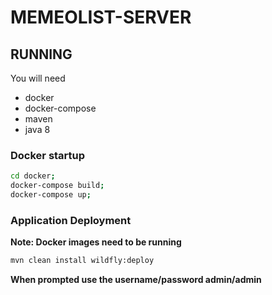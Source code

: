 # MEMEOLIST-SERVER

## RUNNING
 You will need
 * docker
 * docker-compose
 * maven
 * java 8

### Docker startup
 ```bash
cd docker;
docker-compose build;
docker-compose up;
 ```
### Application Deployment
**Note: Docker images need to be running**
```bash
mvn clean install wildfly:deploy
```
**When prompted use the username/password admin/admin**
